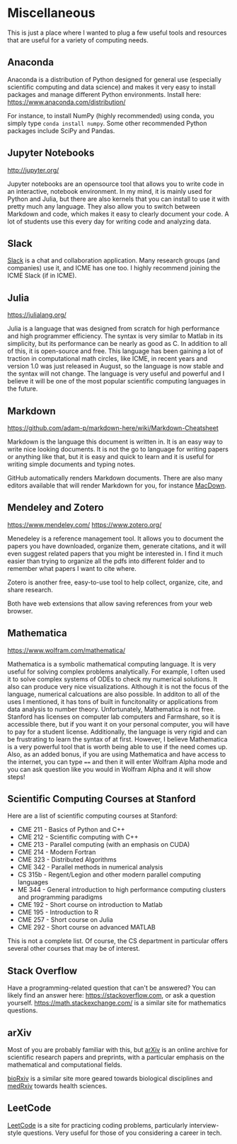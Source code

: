 # Miscellaneous
This is just a place where I wanted to plug a few useful tools and resources that are useful for a variety of computing needs.

## Anaconda

Anaconda is a distribution of Python designed for general use (especially scientific computing and data science) and makes it very easy to install packages and manage different Python environments. Install here: https://www.anaconda.com/distribution/

For instance, to install NumPy (highly recommended) using conda, you simply type `conda install numpy`. Some other recommended Python packages include SciPy and Pandas.

## Jupyter Notebooks
http://jupyter.org/

Jupyter notebooks are an opensource tool that allows you to write code in an interactive, notebook environment. In my mind, it is mainly used for Python and Julia, but there are also kernels that you can install to use it with pretty much any language. They also allow you to switch between Markdown and code, which makes it easy to clearly document your code. A lot of students use this every day for writing code and analyzing data.

## Slack
[Slack](https://slack.com/downloads/) is a chat and collaboration application. Many research groups (and companies) use it, and ICME has one too. I highly recommend joining the ICME Slack (if in ICME).

## Julia
https://julialang.org/

Julia is a language that was designed from scratch for high performance and high programmer efficiency. The syntax is very similar to Matlab in its simplicity, but its performance can be nearly as good as C. In addition to all of this, it is open-source and free. This language has been gaining a lot of traction in computational math circles, like ICME, in recent years and version 1.0 was just released in August, so the language is now stable and the syntax will not change. The language is very useful and powerful and I believe it will be one of the most popular scientific computing languages in the future.

## Markdown
https://github.com/adam-p/markdown-here/wiki/Markdown-Cheatsheet

Markdown is the language this document is written in. It is an easy way to write nice looking documents. It is not the go to language for writing papers or anything like that, but it is easy and quick to learn and it is useful for writing simple documents and typing notes.

GitHub automatically renders Markdown documents. There are also many editors available that will render Markdown for you, for instance [MacDown](https://macdown.uranusjr.com/).

## Mendeley and Zotero
https://www.mendeley.com/ https://www.zotero.org/

Menedeley is a reference management tool. It allows you to document the papers you have downloaded, organize them, generate citations, and it will even suggest related papers that you might be interested in. I find it much easier than trying to organize all the pdfs into different folder and to remember what papers I want to cite where.

Zotero is another free, easy-to-use tool to help collect, organize, cite, and share research.

Both have web extensions that allow saving references from your web browser. 

## Mathematica
https://www.wolfram.com/mathematica/

Mathematica is a symbolic mathematical computing language. It is very useful for solving complex problems analytically. For example, I often used it to solve complex systems of ODEs to check my numerical solutions. It also can produce very nice visualizations. Although it is not the focus of the language, numerical calcuations are also possible. In additon to all of the uses I mentioned, it has tons of built in funcitonality or applications from data analysis to number theory. Unfortunately, Mathematica is not free. Stanford has licenses on computer lab computers and Farmshare, so it is accessible there, but if you want it on your personal computer, you will have to pay for a student license. Additionally, the language is very rigid and can be frustrating to learn the syntax of at first. However, I believe Mathematica is a very powerful tool that is worth being able to use if the need comes up. Also, as an added bonus, if you are using Mathematica and have access to the internet, you can type `==` and then it will enter Wolfram Alpha mode and you can ask question like you would in Wolfram Alpha and it will show steps!

## Scientific Computing Courses at Stanford
Here are a list of scientific computing courses at Stanford:
* CME 211 - Basics of Python and C++
* CME 212 - Scientific computing with C++
* CME 213 - Parallel computing (with an emphasis on CUDA)
* CME 214 - Modern Fortran
* CME 323 - Distributed Algorithms
* CME 342 - Parallel methods in numerical analysis
* CS 315b - Regent/Legion and other modern parallel computing languages
* ME 344  - General introduction to high performance computing clusters and programming paradigms
* CME 192 - Short course on introduction to Matlab
* CME 195 - Introduction to R
* CME 257 - Short course on Julia
* CME 292 - Short course on advanced MATLAB

This is not a complete list. Of course, the CS department in particular offers several other courses that may be of interest.

## Stack Overflow
Have a programming-related question that can't be answered? You can likely find an answer here: https://stackoverflow.com, or ask a question yourself. https://math.stackexchange.com/ is a similar site for mathematics questions.

## arXiv
Most of you are probably familiar with this, but [arXiv](https://arxiv.org/) is an online archive for scientific research papers and preprints, with a particular emphasis on the mathematical and computational fields. 

[bioRxiv](https://www.biorxiv.org/) is a similar site more geared towards biological disciplines and [medRxiv](https://www.medrxiv.org/) towards health sciences.

## LeetCode
[LeetCode](https://leetcode.com) is a site for practicing coding problems, particularly interview-style questions. Very useful for those of you considering a career in tech.
